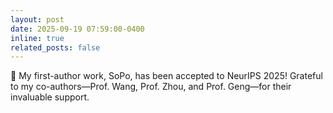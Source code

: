 ```yaml
---
layout: post
date: 2025-09-19 07:59:00-0400
inline: true
related_posts: false
---
```


🎉 My first-author work, SoPo, has been accepted to NeurIPS 2025! Grateful to my co-authors—Prof. Wang, Prof. Zhou, and Prof. Geng—for their invaluable support.